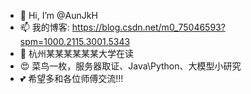 - 👋 Hi, I’m @AunJkH
- 📫 我的博客: https://blog.csdn.net/m0_75046593?spm=1000.2115.3001.5343
- 🍿 杭州某某某某某某大学在读
- 😍 菜鸟一枚，服务器取证、Java\Python、大模型小研究
- 💕 希望多和各位师傅交流!!!
  
 
<!---
Pres1X/Pres1X is a ✨ special ✨ repository because its `README.md` (this file) appears on your GitHub profile.
You can click the Preview link to take a look at your changes.
--->
